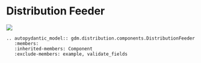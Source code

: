 # Distribution Feeder

[![](../../models/DistributionFeeder.svg)](../../models/DistributionFeeder.svg)

```{eval-rst}
.. autopydantic_model:: gdm.distribution.components.DistributionFeeder
   :members: 
   :inherited-members: Component
   :exclude-members: example, validate_fields
```